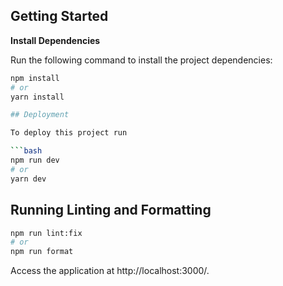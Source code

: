 ## Getting Started

**Install Dependencies**

Run the following command to install the project dependencies:

````bash
npm install
# or
yarn install

## Deployment

To deploy this project run

```bash
npm run dev
# or
yarn dev
````

## Running Linting and Formatting

```bash
npm run lint:fix
# or
npm run format
```

Access the application at http://localhost:3000/.
